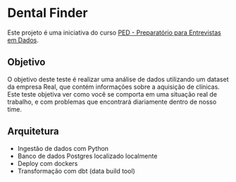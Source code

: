 # Dental Finder

Este projeto é uma iniciativa do curso [PED - Preparatório para Entrevistas em
Dados](https://hotmart.com/pt-br/marketplace/produtos/ped-preparatorio-para-entrevistas-em-dados/L86879142E).

## Objetivo

O objetivo deste teste é realizar uma análise de dados utilizando um dataset da
empresa Real, que contém informações sobre a aquisição de clínicas. Este teste
objetiva ver como você se comporta em uma situação real de trabalho, e com
problemas que encontrará diariamente dentro de nosso time.

## Arquitetura

- Ingestão de dados com Python
- Banco de dados Postgres localizado localmente
- Deploy com dockers
- Transformação com dbt (data build tool)
